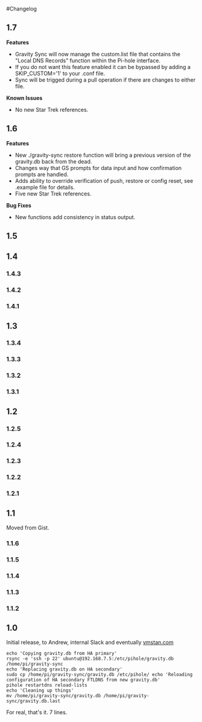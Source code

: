 #Changelog

## 1.7

**Features**

- Gravity Sync will now manage the custom.list file that contains the "Local DNS Records" function within the Pi-hole interface.
- If you do not want this feature enabled it can be bypassed by adding a SKIP_CUSTOM='1' to your .conf file. 
- Sync will be trigged during a pull operation if there are changes to either file.

**Known Issues**

- No new Star Trek references.

## 1.6

**Features**

- New ./gravity-sync restore function will bring a previous version of the gravity.db back from the dead.
- Changes way that GS prompts for data input and how confirmation prompts are handled.
- Adds ability to override verification of push, restore or config reset, see .example file for details.
- Five new Star Trek references.

**Bug Fixes**
- New functions add consistency in status output.

## 1.5

## 1.4

### 1.4.3
### 1.4.2
### 1.4.1

## 1.3

### 1.3.4
### 1.3.3
### 1.3.2
### 1.3.1

## 1.2

### 1.2.5
### 1.2.4
### 1.2.3
### 1.2.2
### 1.2.1

## 1.1

Moved from Gist.

### 1.1.6
### 1.1.5
### 1.1.4
### 1.1.3
### 1.1.2

## 1.0

Initial release, to Andrew, internal Slack and eventually [vmstan.com](https://vmstan.com/gravity-sync)

```
echo 'Copying gravity.db from HA primary'
rsync -e 'ssh -p 22' ubuntu@192.168.7.5:/etc/pihole/gravity.db /home/pi/gravity-sync
echo 'Replacing gravity.db on HA secondary'
sudo cp /home/pi/gravity-sync/gravity.db /etc/pihole/ echo 'Reloading configuration of HA secondary FTLDNS from new gravity.db'
pihole restartdns reload-lists
echo 'Cleaning up things'
mv /home/pi/gravity-sync/gravity.db /home/pi/gravity- sync/gravity.db.last
```

For real, that's it. 7 lines.